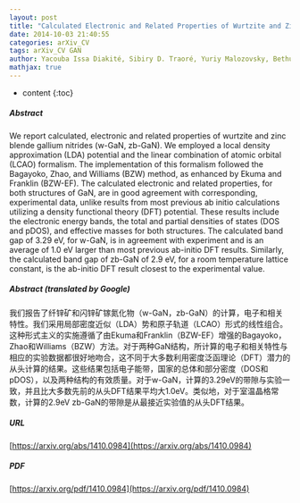 ```yaml
---
layout: post
title: "Calculated Electronic and Related Properties of Wurtzite and Zinc Blende Gallium Nitride"
date: 2014-10-03 21:40:55
categories: arXiv_CV
tags: arXiv_CV GAN
author: Yacouba Issa Diakité, Sibiry D. Traoré, Yuriy Malozovsky, Bethuel Khamala, Lashounda Franklin, Diola Bagayoko
mathjax: true
---
```


* content
{:toc}

##### Abstract
We report calculated, electronic and related properties of wurtzite and zinc blende gallium nitrides (w-GaN, zb-GaN). We employed a local density approximation (LDA) potential and the linear combination of atomic orbital (LCAO) formalism. The implementation of this formalism followed the Bagayoko, Zhao, and Williams (BZW) method, as enhanced by Ekuma and Franklin (BZW-EF). The calculated electronic and related properties, for both structures of GaN, are in good agreement with corresponding, experimental data, unlike results from most previous ab initio calculations utilizing a density functional theory (DFT) potential. These results include the electronic energy bands, the total and partial densities of states (DOS and pDOS), and effective masses for both structures. The calculated band gap of 3.29 eV, for w-GaN, is in agreement with experiment and is an average of 1.0 eV larger than most previous ab-initio DFT results. Similarly, the calculated band gap of zb-GaN of 2.9 eV, for a room temperature lattice constant, is the ab-initio DFT result closest to the experimental value.

##### Abstract (translated by Google)
我们报告了纤锌矿和闪锌矿镓氮化物（w-GaN，zb-GaN）的计算，电子和相关特性。我们采用局部密度近似（LDA）势和原子轨道（LCAO）形式的线性组合。这种形式主义的实施遵循了由Ekuma和Franklin（BZW-EF）增强的Bagayoko，Zhao和Williams（BZW）方法。对于两种GaN结构，所计算的电子和相关特性与相应的实验数据都很好地吻合，这不同于大多数利用密度泛函理论（DFT）潜力的从头计算的结果。这些结果包括电子能带，国家的总体和部分密度（DOS和pDOS），以及两种结构的有效质量。对于w-GaN，计算的3.29eV的带隙与实验一致，并且比大多数先前的从头DFT结果平均大1.0eV。类似地，对于室温晶格常数，计算的2.9eV zb-GaN的带隙是从最接近实验值的从头DFT结果。

##### URL
[https://arxiv.org/abs/1410.0984](https://arxiv.org/abs/1410.0984)

##### PDF
[https://arxiv.org/pdf/1410.0984](https://arxiv.org/pdf/1410.0984)

